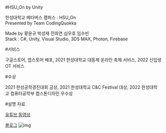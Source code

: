 #HSU_On by Unity

한성대학교 메타버스 캠퍼스 : HSU_On  
Presented by Team CodingQuokka 

Made by 황윤규 박성재 전희연 심우호 임수빈  
Stack : C#, Unity, Visual Studio, 3DS MAX, Photon, Firebase
   
  
#서비스

구글스토어, 앱스토어 배포, 2021 한성대학교 대동제 온라인 축제 서비스, 2022 신입생 OT 서비스


#수상

2021 한성공학경진대회 금상, 2021 한성대학교 C&C Festival 대상, 2022 한성대학교 컴퓨터공학부 캡스톤디자인 우수상

  
#설명 자료

[유튜브 동영상](https://www.youtube.com/watch?v=7eomOVaag4c)

[블로그](https://qkrtjdwo5662.tistory.com/8)
![img](https://user-images.githubusercontent.com/75091031/171473568-5f078920-d8a9-47ef-b7c4-a6fbac8d923a.png)

